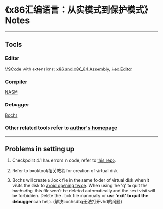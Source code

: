 # 《x86汇编语言：从实模式到保护模式》 Notes
---
## Tools
### Editor
[VSCode](https://code.visualstudio.com/) with extensions: [x86 and x86_64 Assembly](https://marketplace.visualstudio.com/items?itemName=13xforever.language-x86-64-assembly), [Hex Editor](https://marketplace.visualstudio.com/items?itemName=ms-vscode.hexeditor)
### Compiler
[NASM](https://nasm.us/)
### Debugger 
[Bochs](https://bochs.sourceforge.io/)

### Other related tools refer to [author's homepage](http://www.lizhongc.com/index.php/91.html)

---
## Problems in setting up
1. Checkpoint 4.1 has errors in code, refer to [this repo](https://github.com/zzmdy520/x86-assembly).

2. Refer to booktool/相关教程 for creation of virtual disk

3. Bochs will create a .lock file in the same folder of virtual disk when it visits the disk to [avoid opening twice](https://sourceforge.net/p/bochs/discussion/39592/thread/31fc794e/).
When using the 'q' to quit the bochsdbg, this file won't be deleted automatically and the next visit will be forbidden. 
Delete the .lock file mannually or **use 'exit' to quit the debugger** can help. (解决bochsdbg无法打开vhd的问题)
